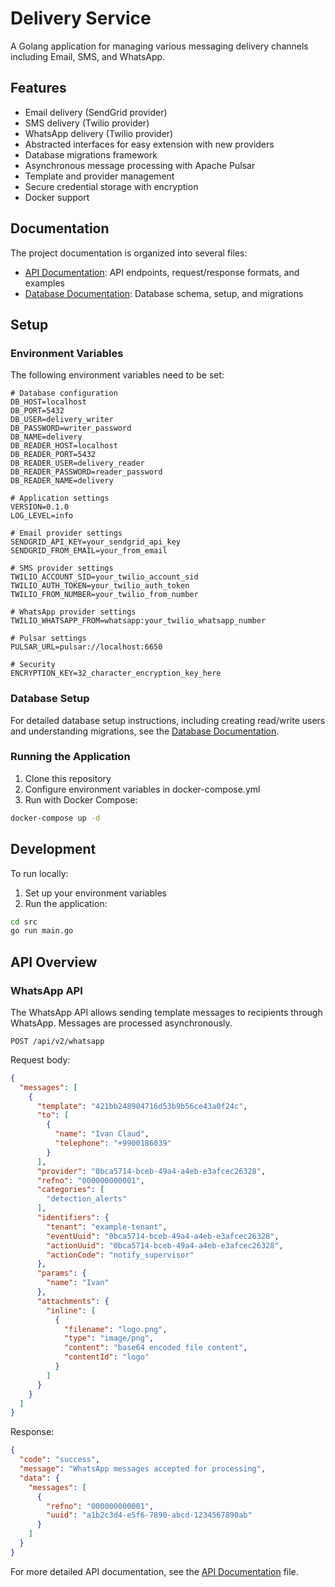 # Delivery Service

A Golang application for managing various messaging delivery channels including Email, SMS, and WhatsApp.

## Features

- Email delivery (SendGrid provider)
- SMS delivery (Twilio provider)
- WhatsApp delivery (Twilio provider)
- Abstracted interfaces for easy extension with new providers
- Database migrations framework
- Asynchronous message processing with Apache Pulsar
- Template and provider management
- Secure credential storage with encryption
- Docker support

## Documentation

The project documentation is organized into several files:

- [API Documentation](docs/api.md): API endpoints, request/response formats, and examples
- [Database Documentation](docs/database.md): Database schema, setup, and migrations

## Setup

### Environment Variables

The following environment variables need to be set:

```
# Database configuration
DB_HOST=localhost
DB_PORT=5432
DB_USER=delivery_writer
DB_PASSWORD=writer_password
DB_NAME=delivery
DB_READER_HOST=localhost
DB_READER_PORT=5432
DB_READER_USER=delivery_reader
DB_READER_PASSWORD=reader_password
DB_READER_NAME=delivery

# Application settings
VERSION=0.1.0
LOG_LEVEL=info

# Email provider settings
SENDGRID_API_KEY=your_sendgrid_api_key
SENDGRID_FROM_EMAIL=your_from_email

# SMS provider settings
TWILIO_ACCOUNT_SID=your_twilio_account_sid
TWILIO_AUTH_TOKEN=your_twilio_auth_token
TWILIO_FROM_NUMBER=your_twilio_from_number

# WhatsApp provider settings
TWILIO_WHATSAPP_FROM=whatsapp:your_twilio_whatsapp_number

# Pulsar settings
PULSAR_URL=pulsar://localhost:6650

# Security
ENCRYPTION_KEY=32_character_encryption_key_here
```

### Database Setup

For detailed database setup instructions, including creating read/write users and understanding migrations, see the [Database Documentation](docs/database.md).

### Running the Application

1. Clone this repository
2. Configure environment variables in docker-compose.yml
3. Run with Docker Compose:

```bash
docker-compose up -d
```

## Development

To run locally:

1. Set up your environment variables
2. Run the application:

```bash
cd src
go run main.go
```

## API Overview

### WhatsApp API

The WhatsApp API allows sending template messages to recipients through WhatsApp. Messages are processed asynchronously.

```
POST /api/v2/whatsapp
```

Request body:

```json
{
  "messages": [
    {
      "template": "421bb248904716d53b9b56ce43a0f24c",
      "to": [
        {
          "name": "Ivan Claud",
          "telephone": "+9900186039"
        }
      ],
      "provider": "0bca5714-bceb-49a4-a4eb-e3afcec26328",
      "refno": "000000000001",
      "categories": [
        "detection_alerts"
      ],
      "identifiers": {
        "tenant": "example-tenant",
        "eventUuid": "0bca5714-bceb-49a4-a4eb-e3afcec26328",
        "actionUuid": "0bca5714-bceb-49a4-a4eb-e3afcec26328",
        "actionCode": "notify_supervisor"
      },
      "params": {
        "name": "Ivan"
      },
      "attachments": {
        "inline": [
          {
            "filename": "logo.png",
            "type": "image/png",
            "content": "base64 encoded file content",
            "contentId": "logo"
          }
        ]
      }
    }
  ]
}
```

Response:

```json
{
  "code": "success",
  "message": "WhatsApp messages accepted for processing",
  "data": {
    "messages": [
      {
        "refno": "000000000001",
        "uuid": "a1b2c3d4-e5f6-7890-abcd-1234567890ab"
      }
    ]
  }
}
```

For more detailed API documentation, see the [API Documentation](docs/api.md) file.
